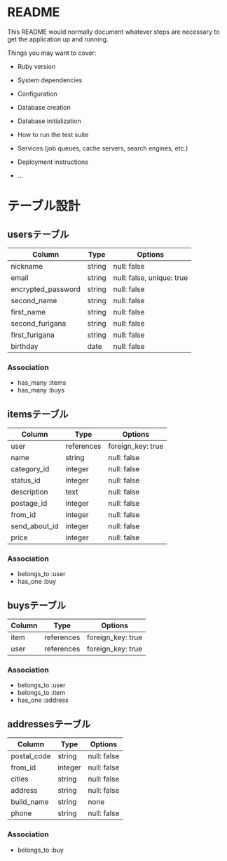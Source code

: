 # README

This README would normally document whatever steps are necessary to get the
application up and running.

Things you may want to cover:

* Ruby version

* System dependencies

* Configuration

* Database creation

* Database initialization

* How to run the test suite

* Services (job queues, cache servers, search engines, etc.)

* Deployment instructions

* ...

# テーブル設計

## usersテーブル
|Column|Type|Options|
|------|----|-------|
|nickname |string |null: false|
|email    |string |null: false, unique: true|
|encrypted_password|string |null: false|
|second_name  |string|null: false|
|first_name   |string|null: false|
|second_furigana|string|null: false|
|first_furigana |string|null: false|
|birthday|date|null: false|

### Association
- has_many :items
- has_many :buys

## itemsテーブル
|Column|Type|Options|
|------|----|-------|
|user|references|foreign_key: true|
|name    |string|null: false|
|category_id|integer|null: false|
|status_id  |integer|null: false|
|description|text   |null: false|
|postage_id |integer|null: false|
|from_id    |integer|null: false|
|send_about_id|integer|null: false|
|price        |integer|null: false|

### Association
- belongs_to :user
- has_one :buy

## buysテーブル
|Column|Type|Options|
|------|----|-------|
|item|references|foreign_key: true|
|user|references|foreign_key: true|

### Association
- belongs_to :user
- belongs_to :item
- has_one :address

## addressesテーブル
|Column|Type|Options|
|------|----|-------|
|postal_code|string |null: false|
|from_id    |integer|null: false|
|cities     |string |null: false|
|address    |string |null: false|
|build_name |string |none|
|phone      |string |null: false|

### Association
- belongs_to :buy